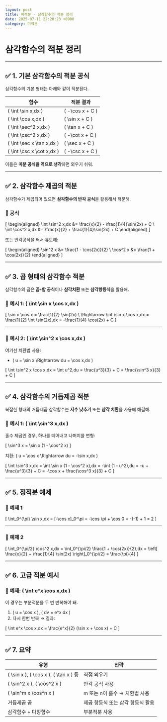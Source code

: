 ```yaml
---
layout: post
title: 미적분 - 삼각함수의 적분 정리
date: 2025-07-11 22:20:23 +0900
category: 미적분
---
```

# 삼각함수의 적분 정리

---

## ✅ 1. 기본 삼각함수의 적분 공식

삼각함수의 기본 형태는 아래와 같이 적분된다.

| 함수 | 적분 결과 |
|------|------------|
| \( \int \sin x\,dx \) | \( -\cos x + C \) |
| \( \int \cos x\,dx \) | \( \sin x + C \) |
| \( \int \sec^2 x\,dx \) | \( \tan x + C \) |
| \( \int \csc^2 x\,dx \) | \( -\cot x + C \) |
| \( \int \sec x \tan x\,dx \) | \( \sec x + C \) |
| \( \int \csc x \cot x\,dx \) | \( -\csc x + C \) |

이들은 **미분 공식을 역으로 생각**하면 외우기 쉬워.

---

## ✅ 2. 삼각함수 제곱의 적분

삼각함수가 제곱되어 있으면 **삼각함수의 반각 공식**을 활용해서 적분해.

### 📌 공식

\[
\begin{aligned}
\int \sin^2 x\,dx &= \frac{x}{2} - \frac{1}{4}\sin(2x) + C \\
\int \cos^2 x\,dx &= \frac{x}{2} + \frac{1}{4}\sin(2x) + C
\end{aligned}
\]

또는 반각공식을 써서 유도해:

\[
\begin{aligned}
\sin^2 x &= \frac{1 - \cos(2x)}{2} \\
\cos^2 x &= \frac{1 + \cos(2x)}{2}
\end{aligned}
\]

---

## ✅ 3. 곱 형태의 삼각함수 적분

삼각함수의 곱은 **곱-합 공식**이나 **삼각치환** 또는 **삼각항등식**을 활용해.

### 📌 예시 1: \( \int \sin x \cos x\,dx \)

\[
\sin x \cos x = \frac{1}{2} \sin(2x) \\
\Rightarrow \int \sin x \cos x\,dx = \frac{1}{2} \int \sin(2x)\,dx = -\frac{1}{4} \cos(2x) + C
\]

---

### 📌 예시 2: \( \int \sin^2 x \cos x\,dx \)

여기선 치환법 사용:

- \( u = \sin x \Rightarrow du = \cos x\,dx \)

\[
\int \sin^2 x \cos x\,dx = \int u^2\,du = \frac{u^3}{3} + C = \frac{\sin^3 x}{3} + C
\]

---

## ✅ 4. 삼각함수의 거듭제곱 적분

복잡한 형태의 거듭제곱 삼각함수는 **지수 낮추기** 또는 **삼각 치환**을 사용해 해결해.

### 📌 예시 1: \( \int \sin^3 x\,dx \)

홀수 제곱인 경우, 하나를 떼어내고 나머지를 변형:

\[
\sin^3 x = \sin x (1 - \cos^2 x)
\]

치환: \( u = \cos x \Rightarrow du = -\sin x\,dx \)

\[
\int \sin^3 x\,dx = \int \sin x (1 - \cos^2 x)\,dx = -\int (1 - u^2)\,du = -u + \frac{u^3}{3} + C = -\cos x + \frac{\cos^3 x}{3} + C
\]

---

## ✅ 5. 정적분 예제

### 📌 예제 1

\[
\int_0^{\pi} \sin x\,dx = [-\cos x]_0^\pi = -\cos \pi + \cos 0 = -(-1) + 1 = 2
\]

---

### 📌 예제 2

\[
\int_0^{\pi/2} \cos^2 x\,dx = \int_0^{\pi/2} \frac{1 + \cos(2x)}{2}\,dx = \left[ \frac{x}{2} + \frac{1}{4} \sin(2x) \right]_0^{\pi/2} = \frac{\pi}{4}
\]

---

## ✅ 6. 고급 적분 예시

### 📌 예제: \( \int e^x \cos x\,dx \)

이 경우는 부분적분을 두 번 반복해야 돼.

1. \( u = \cos x \), \( dv = e^x dx \)
2. 다시 한번 반복 → 결과:

\[
\int e^x \cos x\,dx = \frac{e^x}{2} (\sin x + \cos x) + C
\]

---

## ✅ 7. 요약

| 유형 | 전략 |
|------|-------|
| \( \sin x \), \( \cos x \), \( \tan x \) 등 | 직접 외우기 |
| \( \sin^2 x \), \( \cos^2 x \) | 반각 공식 사용 |
| \( \sin^m x \cos^n x \) | m 또는 n이 홀수 → 치환법 사용 |
| 거듭제곱 곱 | 제곱 항등식 또는 삼각 항등식 활용 |
| 삼각함수 + 다항함수 | 부분적분 사용 |